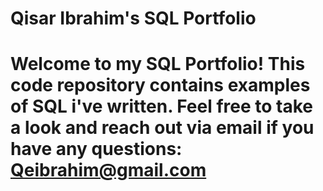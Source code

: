 # Qisar Ibrahim's SQL Portfolio 

# Welcome to my SQL Portfolio! This code repository contains examples of SQL i've written. Feel free to take a look and reach out via email if you have any questions: Qeibrahim@gmail.com 
